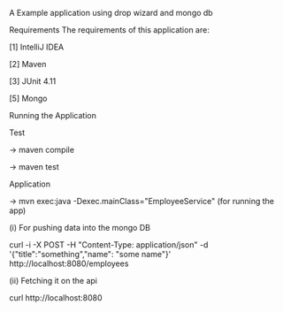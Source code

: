 A Example application using drop wizard and mongo db

Requirements The requirements of this application are:

[1] IntelliJ IDEA

[2] Maven

[3] JUnit 4.11

[5] Mongo


Running the Application

Test

-> maven compile

-> maven test


Application

-> mvn exec:java -Dexec.mainClass="EmployeeService" (for running the app)

(i) For pushing data into the mongo DB

curl -i -X POST -H "Content-Type: application/json" -d '{"title":"something","name": "some name"}' http://localhost:8080/employees


(ii) Fetching it on the api

curl http://localhost:8080

